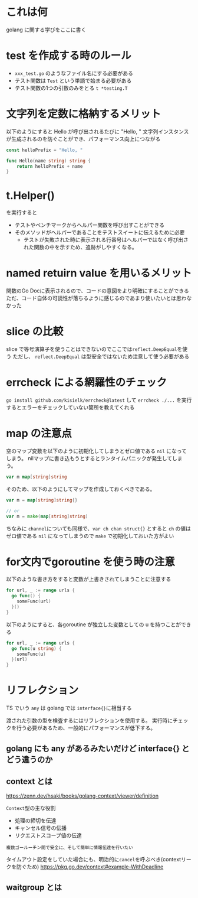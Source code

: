 # これは何
golang に関する学びをここに書く

# test を作成する時のルール
- `xxx_test.go` のようなファイル名にする必要がある
- テスト関数は `Test` という単語で始まる必要がある
- テスト関数の1つの引数のみをとる `t *testing.T`

# 文字列を定数に格納するメリット
以下のようにすると Hello が呼び出されるたびに "Hello, " 文字列インスタンスが生成されるのを防ぐことができ、パフォーマンス向上につながる

```go
const helloPrefix = "Hello, "

func Hello(name string) string {
	return helloPrefix + name
}
```

# t.Helper()
を実行すると
- テストやベンチマークからヘルパー関数を呼び出すことができる
- そのメソッドがヘルパーであることをテストスイートに伝えるために必要
  - テストが失敗された時に表示される行番号はヘルパーではなく呼び出された関数の中を示すため、追跡がしやすくなる。

# named retuirn value を用いるメリット
関数のGo Docに表示されるので、コードの意図をより明確にすることができる
ただ、コード自体の可読性が落ちるように感じるのであまり使いたいとは思わなかった

# slice の比較
slice で等号演算子を使うことはできないのでここでは`reflect.DeepEqual`を使う
ただし、 `reflect.DeepEqual` は型安全ではないため注意して使う必要がある

# errcheck による網羅性のチェック
`go install github.com/kisielk/errcheck@latest` して `errcheck ./...` を実行するとエラーをチェックしていない箇所を教えてくれる

# map の注意点
空のマップ変数を以下のように初期化してしまうとゼロ値である `nil` になってしまう。 nilマップに書き込もうとするとランタイムパニックが発生してしまう。
```go
var m map[string]string
```

そのため、以下のようにしてマップを作成しておくべきである。
```go
var m = map[string]string{}

// or
var m = make(map[string]string)
```

ちなみに `channel`についても同様で、`var ch chan struct{}` とすると `ch` の値はゼロ値である `nil` になってしまうので `make` で初期化しておいた方がよい

# for文内でgoroutine を使う時の注意
以下のような書き方をすると変数が上書きされてしまうことに注意する
```go
for url, _ := range urls {
  go func() {
    someFunc(url)
  }()
}
```
以下のようにすると、各goroutine が独立した変数としての u を持つことができる
```go
for url, _ := range urls {
  go func(u string) {
    someFunc(u)
  }(url)
}
```

# リフレクション
TS でいう `any` は golang では `interface{}`に相当する

渡された引数の型を検査するにはリフレクションを使用する。
実行時にチェックを行う必要があるため、一般的にパフォーマンスが低下する。

## golang にも any があるみたいだけど interface{} とどう違うのか

## context とは
https://zenn.dev/hsaki/books/golang-context/viewer/definition

`Context`型の主な役割
- 処理の締切を伝達
- キャンセル信号の伝播
- リクエストスコープ値の伝達

`複数ゴールーチン間で安全に、そして簡単に情報伝達を行いたい`

タイムアウト設定をしていた場合にも、明治的に`cancel`を呼ぶべき(contextリークを防ぐため)
https://pkg.go.dev/context#example-WithDeadline

## waitgroup とは

